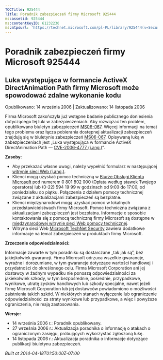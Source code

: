 ```yaml
---
TOCTitle: 925444
Title: Poradnik zabezpieczeń firmy Microsoft 925444
ms:assetid: 925444
ms:contentKeyID: 61232230
ms:mtpsurl: 'https://technet.microsoft.com/pl-PL/library/925444(v=Security.10)'
---
```


Poradnik zabezpieczeń firmy Microsoft 925444
============================================

Luka występująca w formancie ActiveX DirectAnimation Path firmy Microsoft może spowodować zdalne wykonanie kodu
---------------------------------------------------------------------------------------------------------------

Opublikowano: 14 września 2006 | Zaktualizowano: 14 listopada 2006

Firma Microsoft zakończyła już wstępne badanie publicznego doniesienia dotyczącego tej luki w zabezpieczeniach. Aby rozwiązać ten problem, opublikowano biuletyn zabezpieczeń [MS06-067](http://technet.microsoft.com/security/bulletin/ms06-067). Więcej informacji na temat tego problemu oraz łącza pobierania dostępnej aktualizacji zabezpieczeń znajdują się w biuletynie zabezpieczeń [MS06-067](http://technet.microsoft.com/security/bulletin/ms06-067). Opisywaną luką w zabezpieczeniach jest „Luka występująca w formancie ActiveX DirectAnimation Path — [CVE-2006-4777 (j.ang.)](http://www.cve.mitre.org/cgi-bin/cvename.cgi?name=cve-2006-4777)”.

**Zasoby:**

-   Aby przekazać własne uwagi, należy wypełnić formularz w następującej [witrynie sieci Web (j.ang.)](https://support.microsoft.com/common/survey.aspx?scid=sw;en;1257&amp;showpage=1&amp;ws=technet&amp;sd=tech).
-   Klienci mogą uzyskać pomoc techniczną w [Biurze Obsługi Klienta Microsoft](http://support.microsoft.com/contactus/?ws=support) pod numerem 0 801 802 000 (Opłata według stawek Twojego operatora) lub (0-22) 594 19 99 w godzinach od 9:00 do 17:00, od poniedziałku do piątku. Połączenia z działem pomocy technicznej związane z aktualizacjami zabezpieczeń są bezpłatne.
-   Klienci międzynarodowi mogą uzyskać pomoc w lokalnych przedstawicielstwach firmy Microsoft. Pomoc techniczna związana z aktualizacjami zabezpieczeń jest bezpłatna. Informacje o sposobie kontaktowania się z pomocą techniczną firmy Microsoft są dostępne w [międzynarodowej witrynie sieci Web pomocy technicznej](http://go.microsoft.com/fwlink/?linkid=21155).
-   Witryna sieci Web [Microsoft TechNet Security](http://www.microsoft.com/poland/technet/security/) zawiera dodatkowe informacje na temat zabezpieczeń w produktach firmy Microsoft.

**Zrzeczenie odpowiedzialności:**

Informacje zawarte w tym poradniku są dostarczane „tak jak są”, bez jakiejkolwiek gwarancji. Firma Microsoft odrzuca wszelkie gwarancje, wyraźne i dorozumiane, w tym gwarancje dotyczące wartości handlowej i przydatności do określonego celu. Firma Microsoft Corporation ani jej dostawcy w żadnym wypadku nie ponoszą odpowiedzialności za jakiekolwiek szkody, w tym bezpośrednie, pośrednie, przypadkowe, wynikowe, utratę zysków handlowych lub szkody specjalne, nawet jeżeli firmę Microsoft Corporation lub jej dostawców powiadomiono o możliwości zaistnienia takich szkód. W niektórych stanach wyłączenie lub ograniczenie odpowiedzialności za straty wynikowe lub przypadkowe, a więc i powyższe ograniczenia, nie mają zastosowania.

**Wersje:**

-   14 września 2006 r.: Poradnik opublikowany.
-   27 września 2006 r.: Aktualizacja poradnika o informację o atakach o ograniczonym zasięgu, próbujących wykorzystać zgłoszoną lukę.
-   14 listopada 2006 r.: Aktualizacja poradnika o informacje dotyczące publikacji biuletynu zabezpieczeń.

*Built at 2014-04-18T01:50:00Z-07:00*
